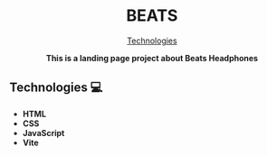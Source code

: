 <h1 align="center" style="font-weight: bold;">
    BEATS
</h1>
<p align="center">
 <a href="#tech">Technologies</a>
</p>

<p align="center">
<b>This is a landing page project about Beats Headphones</b>
</p>
<h2 id="tech">Technologies 💻</h2>

  - **HTML**
  - **CSS**
  - **JavaScript**
  - **Vite**
